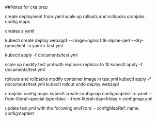 ##Notes for cka prep

create deployment from yaml
scale up
rollouts and rollbacks
cronjobs
config maps


creates a yaml

kubectl create deploy webapp1 --image=nginx:1.16-alpine-perl --dry-run=client -o yaml > test.yml

kubectl apply -f documents/test.yml

scale up
modify test.yml with replaces replicas to 10
kubectl apply -f documents/test.yml

rollouts and rollbacks
modify container image in test.yml 
kubectl apply -f documents/test.yml
kubectl rollout undo deploy webapp1

cronjobs
config maps
kubectl create configmap configmaptest -o yaml --from-literal=special.type=blue --from-literal=day=friday > configmap.yml

update test.yml with the following
        envFrom:
        - configMapRef:
            name: configmaptest




